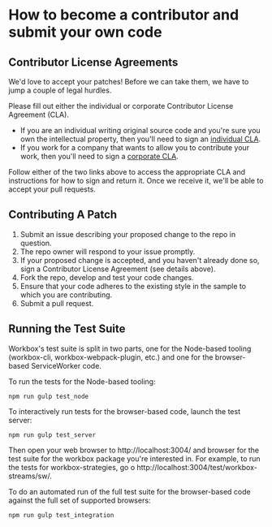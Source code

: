 # How to become a contributor and submit your own code

## Contributor License Agreements

We'd love to accept your patches! Before we can take them, we have to jump a couple of legal hurdles.

Please fill out either the individual or corporate Contributor License Agreement (CLA).

- If you are an individual writing original source code and you're sure you own the intellectual property, then you'll need to sign an [individual CLA](https://developers.google.com/open-source/cla/individual).
- If you work for a company that wants to allow you to contribute your work, then you'll need to sign a [corporate CLA](https://developers.google.com/open-source/cla/corporate).

Follow either of the two links above to access the appropriate CLA and instructions for how to sign and return it. Once we receive it, we'll be able to
accept your pull requests.

## Contributing A Patch

1. Submit an issue describing your proposed change to the repo in question.
1. The repo owner will respond to your issue promptly.
1. If your proposed change is accepted, and you haven't already done so, sign a Contributor License Agreement (see details above).
1. Fork the repo, develop and test your code changes.
1. Ensure that your code adheres to the existing style in the sample to which you are contributing.
1. Submit a pull request.

## Running the Test Suite

Workbox's test suite is split in two parts, one for the Node-based tooling (workbox-cli, workbox-webpack-plugin, etc.) and one for the browser-based ServiceWorker code.

To run the tests for the Node-based tooling:

```
npm run gulp test_node
```

To interactively run tests for the browser-based code, launch the test server:

```
npm run gulp test_server
```

Then open your web browser to http://localhost:3004/ and browser for the test suite for the workbox package you're interested in. For example, to run the tests for workbox-strategies, go o http://localhost:3004/test/workbox-streams/sw/.

To do an automated run of the full test suite for the browser-based code against the full set of supported browsers:

```
npm run gulp test_integration
```
